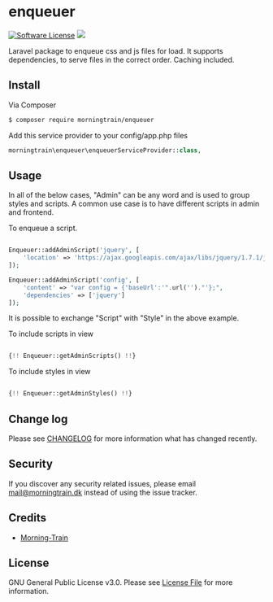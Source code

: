 # enqueuer

[![Software License](https://img.shields.io/badge/licence-%20GNU%20General%20Public%20License%20v3.0-brightgreen.svg)](LICENSE.md)
![](https://img.shields.io/badge/version-1.0.0-brightgreen.svg)

Laravel package to enqueue css and js files for load. It supports dependencies, to serve files in the correct order. Caching included.

## Install

Via Composer

``` bash
$ composer require morningtrain/enqueuer
```
Add this service provider to your config/app.php files

``` php
morningtrain\enqueuer\enqueuerServiceProvider::class,
```

## Usage

In all of the below cases, "Admin" can be any word and is used to group styles and scripts. 
A common use case is to have different scripts in admin and frontend.

To enqueue a script. 

``` php

Enqueuer::addAdminScript('jquery', [
	'location' => 'https://ajax.googleapis.com/ajax/libs/jquery/1.7.1/jquery.min.js'
]);

Enqueuer::addAdminScript('config', [
	'content' => "var config = {'baseUrl':'".url('')."'};",
	'dependencies' => ['jquery']
]);

```

It is possible to exchange "Script" with "Style" in the above example.

To include scripts in view

``` php

{!! Enqueuer::getAdminScripts() !!}

```

To include styles in view

``` php

{!! Enqueuer::getAdminStyles() !!}

```

## Change log

Please see [CHANGELOG](CHANGELOG.md) for more information what has changed recently.

## Security

If you discover any security related issues, please email mail@morningtrain.dk instead of using the issue tracker.

## Credits

- [Morning-Train][link-author]

## License

GNU General Public License v3.0. Please see [License File](LICENSE.md) for more information.

[link-packagist]: https://packagist.org/packages/morningtrain/enqueuer
[link-author]: https://github.com/Morning-Train
